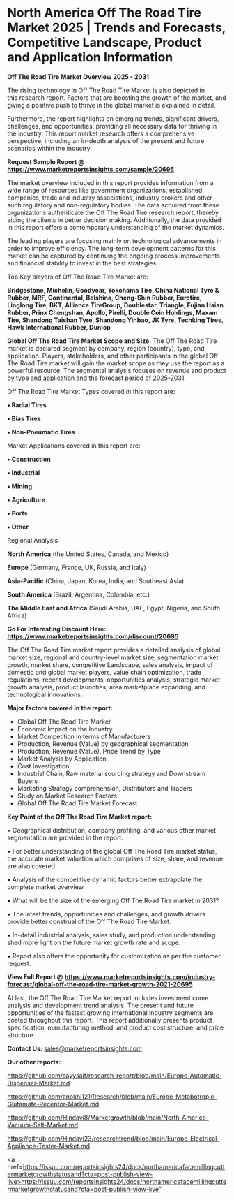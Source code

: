 # North America Off The Road Tire Market 2025 | Trends and Forecasts, Competitive Landscape, Product and Application Information

<Strong> Off The Road Tire Market Overview 2025 - 2031</strong>

The rising technology in Off The Road Tire Market is also depicted in this research report. Factors that are boosting the growth of the market, and giving a positive push to thrive in the global market is explained in detail.

Furthermore, the report highlights on emerging trends, significant drivers, challenges, and opportunities, providing all necessary data for thriving in the industry. This report market research offers a comprehensive perspective, including an in-depth analysis of the present and future scenarios within the industry.

<strong>Request Sample Report @ <a href=https://www.marketreportsinsights.com/sample/20695>https://www.marketreportsinsights.com/sample/20695</a></strong>

The market overview included in this report provides information from a wide range of resources like government organizations, established companies, trade and industry associations, industry brokers and other such regulatory and non-regulatory bodies. The data acquired from these organizations authenticate the Off The Road Tire research report, thereby aiding the clients in better decision making. Additionally, the data provided in this report offers a contemporary understanding of the market dynamics.

The leading players are focusing mainly on technological advancements in order to improve efficiency. The long-term development patterns for this market can be captured by continuing the ongoing process improvements and financial stability to invest in the best strategies.

Top Key players of Off The Road Tire Market are:

<strong>Bridgestone, Michelin, Goodyear, Yokohama Tire, China National Tyre & Rubber, MRF, Continental, Belshina, Cheng-Shin Rubber, Eurotire, Linglong Tire, BKT, Alliance TireGroup, Doublestar, Triangle, Fujian Haian Rubber, Prinx Chengshan, Apollo, Pirelli, Double Coin Holdings, Maxam Tire, Shandong Taishan Tyre, Shandong Yinbao, JK Tyre, Techking Tires, Hawk International Rubber, Dunlop</strong>

<strong><b>Global Off The Road Tire Market Scope and Size:</b></strong>
The Off The Road Tire market is declared segment by company, region (country), type, and application. Players, stakeholders, and other participants in the global Off The Road Tire market will gain the market scope as they use the report as a powerful resource. The segmental analysis focuses on revenue and product by type and application and the forecast period of 2025-2031.

Off The Road Tire Market Types covered in this report are:

<strong>• Radial Tires

• Bias Tires

• Non-Pneumatic Tires</strong>

Market Applications covered in this report are:

<strong>• Construction

• Industrial

• Mining

• Agriculture

• Ports

• Other</strong> 

Regional Analysis

<strong>North America</strong> (the United States, Canada, and Mexico)

<strong>Europe</strong> (Germany, France, UK, Russia, and Italy)

<strong>Asia-Pacific</strong> (China, Japan, Korea, India, and Southeast Asia)

<strong>South America</strong> (Brazil, Argentina, Colombia, etc.)

<strong>The Middle East and Africa</strong> (Saudi Arabia, UAE, Egypt, Nigeria, and South Africa)

<strong>Go For Interesting Discount Here: <a href=https://www.marketreportsinsights.com/discount/20695>https://www.marketreportsinsights.com/discount/20695</a></strong>

The Off The Road Tire market report provides a detailed analysis of global market size, regional and country-level market size, segmentation market growth, market share, competitive Landscape, sales analysis, impact of domestic and global market players, value chain optimization, trade regulations, recent developments, opportunities analysis, strategic market growth analysis, product launches, area marketplace expanding, and technological innovations.

<strong><b>Major factors covered in the report:</b></strong>
<ul>
  <li>Global Off The Road Tire Market </li>
  <li>Economic Impact on the Industry</li>
  <li>Market Competition in terms of Manufacturers</li>
  <li>Production, Revenue (Value) by geographical segmentation</li>
  <li>Production, Revenue (Value), Price Trend by Type</li>
  <li>Market Analysis by Application</li>
  <li>Cost Investigation</li>
  <li>Industrial Chain, Raw material sourcing strategy and Downstream Buyers</li>
  <li>Marketing Strategy comprehension, Distributors and Traders</li>
  <li>Study on Market Research Factors</li>
  <li>Global Off The Road Tire Market Forecast</li>
</ul>

<strong><b>Key Point of the Off The Road Tire Market report:</b></strong>

• Geographical distribution, company profiling, and various other market segmentation are provided in the report.

• For better understanding of the global Off The Road Tire market status, the accurate market valuation which comprises of size, share, and revenue are also covered.

• Analysis of the competitive dynamic factors better extrapolate the complete market overview

• What will be the size of the emerging Off The Road Tire market in 2031?

• The latest trends, opportunities and challenges, and growth drivers provide better construal of the Off The Road Tire Market.

• In-detail industrial analysis, sales study, and production understanding shed more light on the future market growth rate and scope.

• Report also offers the opportunity for customization as per the customer request.

<strong><b>View Full Report @ <a href=https://www.marketreportsinsights.com/industry-forecast/global-off-the-road-tire-market-growth-2021-20695>https://www.marketreportsinsights.com/industry-forecast/global-off-the-road-tire-market-growth-2021-20695</a></b></strong>


At last, the Off The Road Tire Market report includes investment come analysis and development trend analysis. The present and future opportunities of the fastest growing international industry segments are coated throughout this report. This report additionally presents product specification, manufacturing method, and product cost structure, and price structure.

<strong>Contact Us:</strong>
sales@marketreportsinsights.com

<strong>Our other reports:</strong>

<a href=https://github.com/sayysaif/research-report/blob/main/Europe-Automatic-Dispenser-Market.md>https://github.com/sayysaif/research-report/blob/main/Europe-Automatic-Dispenser-Market.md</a>

<a href=https://github.com/anokhi121/Research/blob/main/Europe-Metabotropic-Glutamate-Receptor-Market.md>https://github.com/anokhi121/Research/blob/main/Europe-Metabotropic-Glutamate-Receptor-Market.md</a>

<a href=https://github.com/Hindavi8/Marketgrowth/blob/main/North-America-Vacuum-Salt-Market.md>https://github.com/Hindavi8/Marketgrowth/blob/main/North-America-Vacuum-Salt-Market.md</a>

<a href=https://github.com/Hindavi23/researchtrend/blob/main/Europe-Electrical-Appliance-Tester-Market.md>https://github.com/Hindavi23/researchtrend/blob/main/Europe-Electrical-Appliance-Tester-Market.md</a>

<a href=https://issuu.com/reportsinsights24/docs/northamericafacemillingcuttermarketgrowthstatusand?cta=post-publish-view-live>https://issuu.com/reportsinsights24/docs/northamericafacemillingcuttermarketgrowthstatusand?cta=post-publish-view-live</a>"
